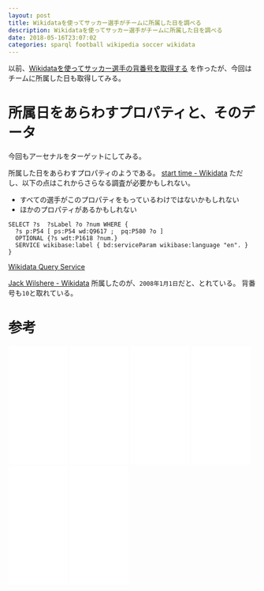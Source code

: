 ```yaml
---
layout: post
title: Wikidataを使ってサッカー選手がチームに所属した日を調べる
description: Wikidataを使ってサッカー選手がチームに所属した日を調べる
date: 2018-05-16T23:07:02
categories: sparql football wikipedia soccer wikidata
---
```


以前、[Wikidataを使ってサッカー選手の背番号を取得する](http://manabu.github.io/football-sparql-3/ "Wikidataを使ってサッカー選手の背番号を取得する – どこかのブログ – どこかの開発者") を作ったが、今回はチームに所属した日も取得してみる。

# 所属日をあらわすプロパティと、そのデータ

今回もアーセナルをターゲットにしてみる。

所属した日をあらわすプロパティのようである。
[start time - Wikidata](https://www.wikidata.org/wiki/Property:P580)
ただし、以下の点はこれからさらなる調査が必要かもしれない。

* すべての選手がこのプロパティをもっているわけではないかもしれない
 * ほかのプロパティがあるかもしれない


```sparql
SELECT ?s  ?sLabel ?o ?num WHERE {
  ?s p:P54 [ ps:P54 wd:Q9617 ;  pq:P580 ?o ]
  OPTIONAL {?s wdt:P1618 ?num.}
  SERVICE wikibase:label { bd:serviceParam wikibase:language "en". }
}
```

[Wikidata Query Service](https://query.wikidata.org/#SELECT%20%3Fs%20%20%3FsLabel%20%3Fo%20%3Fnum%20WHERE%20%7B%0A%20%20%3Fs%20p%3AP54%20%5B%20ps%3AP54%20wd%3AQ9617%20%3B%20%20pq%3AP580%20%3Fo%20%5D%20%0A%20%20OPTIONAL%20%7B%3Fs%20wdt%3AP1618%20%3Fnum.%7D%0A%20%20SERVICE%20wikibase%3Alabel%20%7B%20bd%3AserviceParam%20wikibase%3Alanguage%20%22en%22.%20%7D%0A%7D%0A)

[Jack Wilshere - Wikidata](https://www.wikidata.org/wiki/Q15199)
所属したのが、`2008年1月1日`だと、とれている。
背番号も`10`と取れている。

# 参考

<iframe style="width:120px;height:240px;" marginwidth="0" marginheight="0" scrolling="no" frameborder="0" src="//rcm-fe.amazon-adsystem.com/e/cm?lt1=_blank&bc1=000000&IS2=1&bg1=FFFFFF&fc1=000000&lc1=0000FF&t=mi3002-22&o=9&p=8&l=as4&m=amazon&f=ifr&ref=as_ss_li_til&asins=4334979335&linkId=8731b5b508e4c9c9f6a828272b071fe2"></iframe>

<iframe style="width:120px;height:240px;" marginwidth="0" marginheight="0" scrolling="no" frameborder="0" src="//rcm-fe.amazon-adsystem.com/e/cm?lt1=_blank&bc1=000000&IS2=1&bg1=FFFFFF&fc1=000000&lc1=0000FF&t=mi3002-22&o=9&p=8&l=as4&m=amazon&f=ifr&ref=as_ss_li_til&asins=433902869X&linkId=75c9c47119193e30d4fe1a9d0da668fc"></iframe>

<iframe style="width:120px;height:240px;" marginwidth="0" marginheight="0" scrolling="no" frameborder="0" src="//rcm-fe.amazon-adsystem.com/e/cm?lt1=_blank&bc1=000000&IS2=1&bg1=FFFFFF&fc1=000000&lc1=0000FF&t=mi3002-22&o=9&p=8&l=as4&m=amazon&f=ifr&ref=as_ss_li_til&asins=B017LQG9XC&linkId=652b85de97312e6c214c6337377221f6"></iframe>

<iframe style="width:120px;height:240px;" marginwidth="0" marginheight="0" scrolling="no" frameborder="0" src="//rcm-fe.amazon-adsystem.com/e/cm?lt1=_blank&bc1=000000&IS2=1&bg1=FFFFFF&fc1=000000&lc1=0000FF&t=mi3002-22&o=9&p=8&l=as4&m=amazon&f=ifr&ref=as_ss_li_til&asins=4627829310&linkId=e27bfe9011ffee1dca6c4aeac9944d6c"></iframe>

<iframe style="width:120px;height:240px;" marginwidth="0" marginheight="0" scrolling="no" frameborder="0" src="//rcm-fe.amazon-adsystem.com/e/cm?lt1=_blank&bc1=000000&IS2=1&bg1=FFFFFF&fc1=000000&lc1=0000FF&t=mi3002-22&o=9&p=8&l=as4&m=amazon&f=ifr&ref=as_ss_li_til&asins=4839952264&linkId=4f5b87d8a683a92534eaa50b1cf5452d"></iframe>

<iframe style="width:120px;height:240px;" marginwidth="0" marginheight="0" scrolling="no" frameborder="0" src="//rcm-fe.amazon-adsystem.com/e/cm?lt1=_blank&bc1=000000&IS2=1&bg1=FFFFFF&fc1=000000&lc1=0000FF&t=mi3002-22&o=9&p=8&l=as4&m=amazon&f=ifr&ref=as_ss_li_til&asins=4767824710&linkId=5943862fe9df8fb74357e7a9dbee1731"></iframe>
